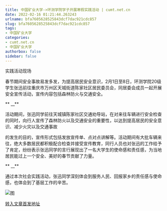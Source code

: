 ```yaml
---
title: 中国矿业大学->环测学院学子开展寒假实践活动 | cumt.net.cn
date: 2022-02-16 01:21:44.263243
urlname: bfa7605628525843dcf7dac921cdc857
slug: bfa7605628525843dcf7dac921cdc857
tags: 
- 中国矿业大学
categories:
- cumt.net.cn
- 中国矿业大学
authorbox: false
sidebar: false
---
```

实践活动现场

春节期间安全事故易发多发，为提高居民安全意识，2月1日至8日，环测学院20级学生张迅前往重庆市万州区天城街道陈家社区居民委员会，同居委会成员一起开展安全宣传活动，宣传内容包括森林防火与交通安全。

** __**

活动期间，张迅同学前往天城镇陈家社区交通劝导站，在对来往车辆进行安全检查的同时，向行人宣传了森林防火以及交通安全的重要性，以达到提高居民的安全意识、减少火灾以及交通事故
<!--more-->
的发生的目的，宣传形式包括发放宣传单、点对点讲解等。活动期间有大批车辆来往，绝大多数居民都积极配合检查并接受宣传教育，同行人员也对张迅的工作给予了肯定，纷纷表示张迅同学的言行展现出了一名大学生的使命感和责任感，为当地居民能过上一个安全、美好的春节贡献了力量。

** __**

通过本次社会实践活动，张迅同学深刻体会到服务人民、回报家乡的责任感与使命感，也体会到了基层工作的辛苦。

![图](http://xwzx.cumt.edu.cn/_upload/article/images/82/2f/ca32dad04de7984defe732e93f2a/5e83bc9d-7c5b-4825-b13d-b5cfeead5e0b.jpg)

[转入文章首发地址](http://xwzx.cumt.edu.cn/69/b6/c523a616886/page.htm)